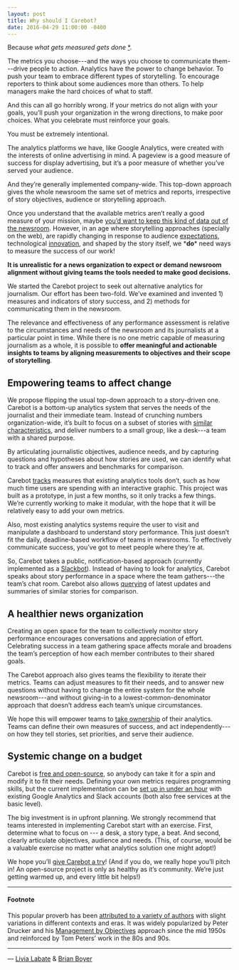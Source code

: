 ```yaml
---
layout: post
title: Why should I Carebot?
date: 2016-04-29 11:00:00 -0400
---
```


Because *what gets measured gets done* [*](#footnote).

The metrics you choose---and the ways you choose to communicate them---drive people to action. Analytics have the power to change behavior. To push your team to embrace different types of storytelling. To encourage reporters to think about some audiences more than others. To help managers make the hard choices of what to staff. 

And this can all go horribly wrong. If your metrics do not align with your goals, you’ll push your organization in the wrong directions, to make poor choices. What you celebrate must reinforce your goals.

You must be extremely intentional.

The analytics platforms we have, like Google Analytics, were created with the interests of online advertising in mind. A pageview is a good measure of success for display advertising, but it’s  a poor measure of whether you’ve served your audience.  

And they’re generally implemented company-wide. This top-down approach gives the whole newsroom the same set of metrics and reports, irrespective of story objectives, audience or storytelling approach. 

Once you understand that the available metrics aren’t really a good measure of your mission, maybe [you’d want to keep this kind of data out of the newsroom](https://medium.com/thoughts-on-journalism/metrics-and-the-media-we-can-measure-it-but-can-we-manage-it-3349cb9a9050). However, in an age where storytelling approaches (specially on the web), are rapidly changing in response to audience [expectations](https://medium.com/@chrismoranuk/the-shocking-truth-about-audience-data-it-will-surprise-you-44a90431671b), technological [innovation](https://live.fb.com/), and shaped by the story itself, we \***do**\* need ways to measure the success of our work! 

**It is unrealistic for a news organization to expect or demand newsroom alignment without giving teams the tools needed to make good decisions.**

We started the Carebot project to seek out alternative analytics for journalism. Our effort has been two-fold.  We’ve examined and invented 1) measures and indicators of story success, and 2) methods for communicating them in the newsroom. 

The relevance and effectiveness of any performance assessment is relative to the circumstances and needs of the newsroom and its journalists at a particular point in time. While there is no one metric capable of measuring journalism as a whole, it is possible to **offer meaningful and actionable insights to teams by aligning measurements to objectives and their scope of storytelling**.

## Empowering teams to affect change

We propose flipping the usual top-down approach to a story-driven one. Carebot is a bottom-up analytics system that serves the needs of the journalist and their immediate team. Instead of crunching numbers organization-wide, it’s built to focus on a subset of stories with [similar characteristics](https://thecarebot.github.io/what-kinds-of-stories-can-you-tell/#carebots-story-taxonomy), and deliver numbers to a small group, like a desk---a team with a shared purpose.

By articulating journalistic objectives, audience needs, and by capturing questions and hypotheses about how stories are used, we can identify what to track and offer answers and benchmarks for comparison.

Carebot [tracks](http://github.com/thecarebot/carebot-tracker) measures that existing analytics tools don’t, such as how much time users are spending with an interactive graphic. This project was built as a prototype, in just a few months, so it only tracks a few things. We’re currently working to make it modular, with the hope that it will be relatively easy to add your own metrics. 

Also, most existing analytics systems require the user to visit and manipulate a dashboard to understand story performance. This just doesn’t fit the daily, deadline-based workflow of teams in newsrooms. To effectively communicate success, you’ve got to meet people where they’re at.

So, Carebot takes a public, notification-based approach (currently implemented as a [Slackbot](http://github.com/thecarebot/carebot)). Instead of having to look for analytics, Carebot speaks about story performance in a space where the team gathers---the team’s chat room. Carebot also allows [querying](https://github.com/thecarebot/carebot#handy-commands) of latest updates and summaries of similar stories for comparison.

## A healthier news organization

Creating an open space for the team to collectively monitor story performance encourages conversations and appreciation of effort. Celebrating success in a team gathering space affects morale and broadens the team’s perception of how each member contributes to their shared goals.

The Carebot approach also gives teams the flexibility to iterate their metrics. Teams can adjust measures to fit their needs, and to answer new questions without having to change the entire system for the whole newsroom---and without giving-in to a lowest-common-denominator approach that doesn’t address each team’s unique circumstances.

We hope this will empower teams to [take ownership](https://medium.com/thoughts-on-journalism/metrics-and-the-media-we-can-measure-it-but-can-we-manage-it-3349cb9a9050) of their analytics. Teams can define their own measures of success, and act independently---on how they tell stories, set priorities, and serve their audience.

## Systemic change on a budget

Carebot is [free and open-source](https://github.com/thecarebot/carebot/blob/master/LICENSE.md), so anybody can take it for a spin and modify it to fit their needs. Defining your own metrics requires programming skills, but the current implementation can be  [set up in under an hour](https://thecarebot.github.io/getting-started-with-Carebot/) with existing Google Analytics and Slack accounts (both also free services at the basic level). 

The big investment is in upfront planning. We strongly recommend that teams interested in implementing Carebot start with an exercise. First, determine what to focus on --- a desk, a story type, a beat. And second, clearly articulate objectives, audience and needs. (This, of course, would be a valuable exercise no matter what analytics solution one might adopt!)

We hope you’ll [give Carebot a try](https://thecarebot.github.io/getting-started-with-Carebot/)! (And if you do, we really hope you’ll pitch in! An open-source project is only as healthy as it’s community. We’re just getting warmed up, and every little bit helps!)


---

#### Footnote

This popular proverb has been [attributed to a variety of authors](https://athinkingperson.com/2012/12/02/who-said-what-gets-measured-gets-managed/) with slight variations in different contexts and eras. It was widely popularized by Peter Drucker and his [Management by Objectives](https://en.wikipedia.org/wiki/Management_by_objectives) approach since the mid 1950s and reinforced by Tom Peters’ work in the 80s and 90s.

---

— [Livia Labate](http://twitter.com/livlab) & [Brian Boyer](http://twitter.com/brianboyer)

